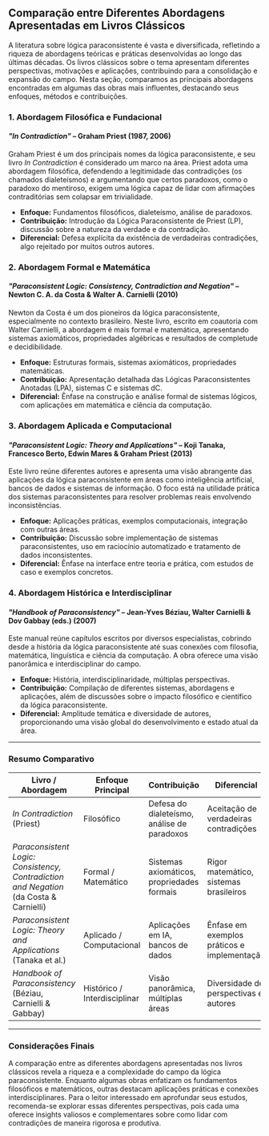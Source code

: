 
## Comparação entre Diferentes Abordagens Apresentadas em Livros Clássicos

A literatura sobre lógica paraconsistente é vasta e diversificada, refletindo a riqueza de abordagens teóricas e práticas desenvolvidas ao longo das últimas décadas. Os livros clássicos sobre o tema apresentam diferentes perspectivas, motivações e aplicações, contribuindo para a consolidação e expansão do campo. Nesta seção, comparamos as principais abordagens encontradas em algumas das obras mais influentes, destacando seus enfoques, métodos e contribuições.

### 1. **Abordagem Filosófica e Fundacional**

#### *"In Contradiction"* – Graham Priest (1987, 2006)

Graham Priest é um dos principais nomes da lógica paraconsistente, e seu livro *In Contradiction* é considerado um marco na área. Priest adota uma abordagem filosófica, defendendo a legitimidade das contradições (os chamados dialeteísmos) e argumentando que certos paradoxos, como o paradoxo do mentiroso, exigem uma lógica capaz de lidar com afirmações contraditórias sem colapsar em trivialidade.

- **Enfoque:** Fundamentos filosóficos, dialeteísmo, análise de paradoxos.
- **Contribuição:** Introdução da Lógica Paraconsistente de Priest (LP), discussão sobre a natureza da verdade e da contradição.
- **Diferencial:** Defesa explícita da existência de verdadeiras contradições, algo rejeitado por muitos outros autores.

### 2. **Abordagem Formal e Matemática**

#### *"Paraconsistent Logic: Consistency, Contradiction and Negation"* – Newton C. A. da Costa & Walter A. Carnielli (2010)

Newton da Costa é um dos pioneiros da lógica paraconsistente, especialmente no contexto brasileiro. Neste livro, escrito em coautoria com Walter Carnielli, a abordagem é mais formal e matemática, apresentando sistemas axiomáticos, propriedades algébricas e resultados de completude e decidibilidade.

- **Enfoque:** Estruturas formais, sistemas axiomáticos, propriedades matemáticas.
- **Contribuição:** Apresentação detalhada das Lógicas Paraconsistentes Anotadas (LPA), sistemas C e sistemas dC.
- **Diferencial:** Ênfase na construção e análise formal de sistemas lógicos, com aplicações em matemática e ciência da computação.

### 3. **Abordagem Aplicada e Computacional**

#### *"Paraconsistent Logic: Theory and Applications"* – Koji Tanaka, Francesco Berto, Edwin Mares & Graham Priest (2013)

Este livro reúne diferentes autores e apresenta uma visão abrangente das aplicações da lógica paraconsistente em áreas como inteligência artificial, bancos de dados e sistemas de informação. O foco está na utilidade prática dos sistemas paraconsistentes para resolver problemas reais envolvendo inconsistências.

- **Enfoque:** Aplicações práticas, exemplos computacionais, integração com outras áreas.
- **Contribuição:** Discussão sobre implementação de sistemas paraconsistentes, uso em raciocínio automatizado e tratamento de dados inconsistentes.
- **Diferencial:** Ênfase na interface entre teoria e prática, com estudos de caso e exemplos concretos.

### 4. **Abordagem Histórica e Interdisciplinar**

#### *"Handbook of Paraconsistency"* – Jean-Yves Béziau, Walter Carnielli & Dov Gabbay (eds.) (2007)

Este manual reúne capítulos escritos por diversos especialistas, cobrindo desde a história da lógica paraconsistente até suas conexões com filosofia, matemática, linguística e ciência da computação. A obra oferece uma visão panorâmica e interdisciplinar do campo.

- **Enfoque:** História, interdisciplinaridade, múltiplas perspectivas.
- **Contribuição:** Compilação de diferentes sistemas, abordagens e aplicações, além de discussões sobre o impacto filosófico e científico da lógica paraconsistente.
- **Diferencial:** Amplitude temática e diversidade de autores, proporcionando uma visão global do desenvolvimento e estado atual da área.

---

### **Resumo Comparativo**

| Livro / Abordagem | Enfoque Principal | Contribuição | Diferencial |
|-------------------|------------------|--------------|-------------|
| *In Contradiction* (Priest) | Filosófico | Defesa do dialeteísmo, análise de paradoxos | Aceitação de verdadeiras contradições |
| *Paraconsistent Logic: Consistency, Contradiction and Negation* (da Costa & Carnielli) | Formal / Matemático | Sistemas axiomáticos, propriedades formais | Rigor matemático, sistemas brasileiros |
| *Paraconsistent Logic: Theory and Applications* (Tanaka et al.) | Aplicado / Computacional | Aplicações em IA, bancos de dados | Ênfase em exemplos práticos e implementação |
| *Handbook of Paraconsistency* (Béziau, Carnielli & Gabbay) | Histórico / Interdisciplinar | Visão panorâmica, múltiplas áreas | Diversidade de perspectivas e autores |

---

### **Considerações Finais**

A comparação entre as diferentes abordagens apresentadas nos livros clássicos revela a riqueza e a complexidade do campo da lógica paraconsistente. Enquanto algumas obras enfatizam os fundamentos filosóficos e matemáticos, outras destacam aplicações práticas e conexões interdisciplinares. Para o leitor interessado em aprofundar seus estudos, recomenda-se explorar essas diferentes perspectivas, pois cada uma oferece insights valiosos e complementares sobre como lidar com contradições de maneira rigorosa e produtiva.

```